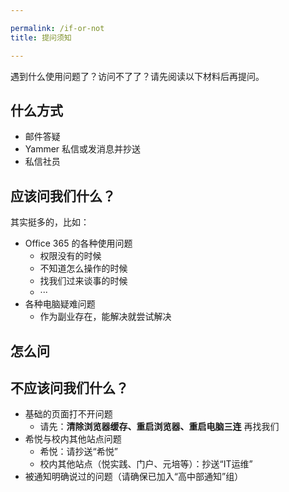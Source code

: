 ```yaml
---

permalink: /if-or-not
title: 提问须知

---
```


遇到什么使用问题了？访问不了了？请先阅读以下材料后再提问。

## 什么方式

- 邮件答疑
- Yammer 私信或发消息并抄送
- 私信社员

## 应该问我们什么？

其实挺多的，比如：

- Office 365 的各种使用问题
  - 权限没有的时候
  - 不知道怎么操作的时候
  - 找我们过来谈事的时候
  - ···
- 各种电脑疑难问题
  - 作为副业存在，能解决就尝试解决

## 怎么问



## 不应该问我们什么？

- 基础的页面打不开问题
  - 请先：**清除浏览器缓存、重启浏览器、重启电脑三连** 再找我们
- 希悦与校内其他站点问题
  - 希悦：请抄送“希悦”
  - 校内其他站点（悦实践、门户、元培等）：抄送“IT运维”
- 被通知明确说过的问题（请确保已加入“高中部通知”组）

